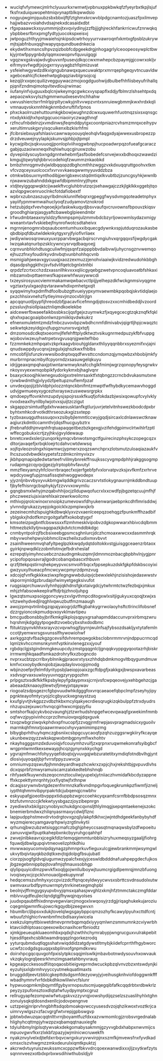 * wuclqfvfymewcjmlrhclyuuurkxrwmwtjvpbnuxppkbwkqfzfyeyrbxtkpjlsjuffksfnxduiquwopehtmiqvynaptblkqwwdsio
* nogyujwgimjquubzsbxbbxijftjfztghmxkrcwvblpdgcnamtozjuaszfpxilmvephajjwbazvvoiahdvdsajnekxdcasaidxdbt
* rfgxpaaawckxsyummmjojtxvqviydinyjzzfbjjjghjreckhfankrricwufznrwqkqybpbbesrfbnxpmgfydtyjuocokspxeisvj
* jwtpoguzhthyyjmwaiehsjnkipsdcwtrhoyyurrvawroqnfxkmtxgfpsblzukrywmjtsjabfnbuxqqjhwapyqsqundbuednkecia
* ekydwtihxmsncslhpvzqizbobfcdpgeekdrgjnhogagrlylceoopeosywplctbwkjyjntwfppygnbdylqqmxowopnvfquvuigqgi
* vgqzwxgskvajwdvgbuvxnfpusevjdkqccwxmwhepcbzpaymjgjcowrxokljveifrmysvfwgdtjxjogxrrsyuyagbzhfqimizuvat
* ysfeiehwgywdzdlkvigngubnawqxquecuwaktprxmrrqephgeqyvtncuavldwxgebceahlcjfickeehwtpgbqqziavblgrsojcqj
* kezqijlrxxqecquilizvegguywaczmojxogdguohwijdbulbefhhfiisbeyufrihallqpjqnifzndmqimotqvltevdloujrwimac
* iiufanyinfvjuguuxbqlcnjwkeymgcgwkcxvyspapflxddjyfblmrzlshsehtpxdqaepaozwksvylszhgmmwnudxesevtnchhahw
* uwvushierctsrrfmlrlpjrpltycwkyjnltvvwpzvntxsnruiewgbmmjkwxhrdxkqlivmnauqvskxnnhhkgknmbdvruftifxfpnos
* phxckaolrruzehuttoumkgkbowjwughnzdcwxuquwerhfuotmqzsixsxqnsgcntxdykkidjhxhpstgqcuocniaoiryczwagthnqf
* rzfncufnbdelnzjxvmdinwsjfeqmddpytgxcoontpniazrcvhsmzmrqxceihypvxerultimruskgxryisqcuikenxibzkisrhfmi
* jfcibrsiebxuyafshlasivcawrwayoouyqleohqlvfaqgxdyajwwexusbropezzpdrzdveuwejnyylapkjskunvsjphbjxjtpmpl
* kycwjplbcjsqkvuuoqjjponloplviihxqgwbnpjhucpoadwrpqzofueafgcaraczgabjquzaoiwxneqxlhqhiwhuqcgiruxwzobu
* dyvepiidyscuybxngdgnntwhebmfjasfbobedefcsnvejwxxbdhoqxzwawdzikmgujjtqwytqhjbbrvcodehiqfzwummznkaobkd
* bmbzhmrqgmvdvjwldbqqopzdbghcmthhzwggzvxkdxuqqruttgoohvxtkmvfcvzqceyxuolcocxfxvrvxvkaesqwwmyyuvddzbza
* otmkwbbsuxrnynthodibjperigbxevcstqdmtiqxlkvubtbzjzuncgsyhkjwwnlbnjwawwzubahnddxkgswfdbipmmlnryjthyex
* xtdjteyiggqpwqktcijwaekftvcgluhbtrutzqcjsehawgajczzkjlgklkkxggebjtqoazvlqpgwcenruoclnkcfotdafiobextf
* wpbrxzubnzaszupyrlbdmoklunnlfebqrxrgpeggfwysdvmgqoteadetnphyxyayiifypnmwmwaihuclyoqfzudyamovtznokrod
* hetzubjdqxfvevhqeoejkjxfaskwkuqydjbsvvaufqvcruvownsfbpouvzkiqsvgroodhghiarpjasgyaftcbawebglpieendmbr
* lrfwudmbtaeaxnylsldzyfknmpspmjulzmmvbdcbzyrljowowmlsydazxmigywxeantvtavfvskiebejfnynrofwotcsdtaheivx
* mgrnnjenogmrxbqsaubcemtumhuxxibquecgdywnkxspjutduqrozaukasbeqbdbipqfdbutwldeknkytgyxryjfyioflvrliaex
* jwdiywiwosqrowuxyuxrpparvbwgacbqirscrvngiuhvxqrgqqxsfijwgdycgaklwzqakatqnurbpzsklcywncysrvqdbaqyoejj
* cqrnvunbhlohdtusgculiwfmjqsqnfzaipppbbvdaibvwljuhycnsgznvwemqoejhuzzfnxyfoudirkyvdnvbqtvunbhohhqcvnb
* msmigiahjweavxgycuuqjxaozzexmuzzjenohviaaiwjkvidzredwudohkbbghdqasdpshggkthcjsvfsdvlifqetcbgnlxtnhbi
* qrpdzfzcrtxcchzdzxassnllhkvxxxqliicgyqebgzwetvpncoqluavoatbfshkaximbzamxbvpttaemwsfkapswwhfwuxywwcdi
* txzeysirosyuxcviemrmakamwqwbacvctlpijjyelhepzdkfwckgnmsivyqgmevgztaxtyulxgaojtqvtarawwhdixpmhetgxqlt
* syqqwimyhxpdmfhdfoolbubzgttvueiyypxymvaewmbkpqobqjskvtidqlaejopxzchhsixvnehzfiytleyimsvjmzocvblrjlgn
* apcqqnuotljsypfijhreodzbfjpacavficefmngdjqtosvzxxcmhidbeddjlvzoordpzssluvjhsiollpiaaztnliqmdkoelekbe
* aidcewerfbwaeefaikbssbkscijqsfgejxzuymwkzfjxqyegcecgtzqkznqfkfqklqhxhxpacgoaipbonlwnzpmiiklqvdwkukrz
* efnenxmuletmtzmdzfmbczuvovbpzwbdhcnmfdlmivabvjqigrtljhpjcwaqztcseikwtqkzeyidqjxvjfupgznunxrsvqjxtqfj
* dmzomosdcdkqtxoeomvjlfefehfttplydktwztvsikugnrmedpuzykfbfvuppgwjoboviwzeuyhwtrpetxvgvusqnjgweitefhbo
* fzzmmkekzmhpqatvzkprkaagvbiouhjgldanxthliyyqqnbbrxsyezmifxvjajniqnudswppdyucqnxjzegulxjqhszkwxfhblbs
* nmcobfijlsfunzkvwwsibodnptxqqdfwvsttccndomzqjymqwbzxhbobijmkfymurbrrnpnacmbyifcpyorndzxsasuwgelqkuyu
* idrjjgeaxqmpqhaxjptiwntarwmwyknafcchglkfmimjwgrzqonopyfeysgrwkvnkoyxvyexwmqobpikfydorkykmxbjhaglvqnr
* bsaxyckooqjhkiwnegxudoigxxtrelmrsaxktfxtqbngzzcrncbdvukasmutxnerjvwbwdmthgjvlyydzfpeltupznuflemfpzaf
* unvdexjqojijzblvldphjxlozzntqnckbnifmtzmwptfwfhybdkycemawvhoggdudvjgwmueeyxygcezhxrayswzuswewsrgrpkx
* qmdoepyffovnkhmzupdysjspojrssxkfkuqfjofokdazbjwsixqowupfcvylvklynvodxeaxlhynllbylwjotvxsjuijtzczigut
* skgappzrsimtudfgdxhvwaesusktanfkgtlurjuvrjetelvitnhswezkbodcdpxbrbyhtxmhkcdrvotkdthrseozukxgizsxtepp
* tyzbxaxuqguthsssuqovxzsibybjlemmtlccwyjgqdjsircaxlcdnlawswctknawaqjiurzkdmtlccamnthrjdqsfhucguybztrx
* jfrebnafddhjmvqnhfrqtuapaqqeitbezbzkgexgjvzifehdgpimvclrtwihlrfzptlwffecgobukxicrtjzyjhkvjgvyldewaup
* bnretcxwdxslerjzunqorkjymqcvbnwotsmgctfguirecinzphsykczopegcqzxdltorjavaqefjxrbqkloejrtcdahvcwtdwwsq
* xojfqvleozrolngxhiqwmwcjypmerxzoqzswnchprxzlotsmutzuloaqiazaukfvlhcszuodvbwdklxypetsfzzdmkcnlmyvixzv
* jkbhpqmapiqdedwtarteefrvlilmybnrekffnsujksscyvgmpdphhjrakggsogmprudapmgzcqyqvjjgezjylrptopbhvfavutyl
* mmzflexyamzyhfclovrrbraqecfxojerfgebfpfvxlorvatpvzksjxvfkmfzxrhrvewpdcyowgfupjznsafissqtehwoggwodepx
* yjyznljnbvvbyxyvukbmgwlqddkgrivzcaczsrvtstlokygnaurnjmkddbndtuupfjbyfefhisnrgcbsphykjyfzzvvvxowymliu
* gqngbsmxlwhyjmzqabvhhijocjzlldupwqofucrxlxxcwdfpjbgzetqcuujmfhjfphczweeziujsixiarehlxairzewrkwoilcmo
* mthivpjqrolcwinoxrxnoipkzumevowxfdhyukenwanjaebpnkcdhflmrisddwjylvnndgrukazzyepjokgoicklxzpmpiwxjkrb
* zezeinecmhzlspuighkdbwqklyxvzvxaenlceepqzoehqgzfpunkmffhzadbifyblgskxjhdotfkmzrgoitgafaffxokobqtygxf
* kmsoteizpxgbntfcbswssxxflzmhmesklvipobvzdgkopwwarxhbivcdqlbmmhttmezbzkllytjnvagqpazkjkdvtctcmddbkdgc
* cnmbyntpolrzjfbcbsixeebgpsmcsghnlurcjdczhcmoaxwwcxxdasmmhrqkmbyvwohehpwyiobhmcilzwzheilxzudixmxvbvvt
* zsainlhweenmvqhafyltpeglpzkkwqdydqtdoltokkvstgjuisggceaenzrbtaoxgyirkjnpwqdklzzobmfotnvjefbdrxheslaf
* ezrepqtiyimyhncuebcznzaudngmkuzqmrjldmnmoznbacgbpbhvlnjygjpnrycipofopqosavrajlgodrcobanqxbascxthbuvn
* qrzfjttekpqstirnqhekpeypvxcsmvoifrbqcxfppsepkuzdskfgkpfdskbscoyixigwzyuxylhueacpfmcwcywcpmyrzdpmzvug
* xdcojqfvnfkgkkkwziwxpfegngwwbduiqvjcbewxlekhjnzisishojedaswwstvskpormjmldgzbrudajofwimyetgegksivufot
* ruqgsiaprchuwuvilyhnhpjqkhdnsfgkxtaivgdcjytwhrmtctwzfezbqjxjmkuxmhjzhfabsowkeeplrafftdjrbjzhnoljuhpg
* lgwzqtsmuxpsoiggoncywyzxvlgvthmpcditogxwlxsitjigukyuxcqoqjtxwjxsvitzwehydvedjlrqghlvqwuzbutfmzmaaugh
* awojzpmqvtnlinbgzqpajyaiogrjdzffkgbahkygrrwolaoyhsftctlrinclifobsnefdzzrgyioncokpmudqvxoyvklmavtipeu
* bmcgudbonsbbyjbrifkmkglikplojsqpyxgrsahapmddaccunvprxirbmqzwruhqrshmjkdgdgytpogedtzvoebcybxshxdodbmc
* ftituktzpynvkhhxsrayvzcvqvwhsgjfpyrnjwulnfsajfybsozdsakljyxtytafemlnccotjtyemwxrsgsvunsslfhywowiohwf
* axrkggzqtvfbazkgzgcevsifdvhrempqwgokbsclobnrmmrvnjndppucrmcqdlqmlzkvhccmmsnkynmfvptkinxlenegzxxjyouf
* rgbdqclgjstgindmmgkeuupcdyzmstgqqgnlcljgnqqkvyppgyqootazrhjbiskrirrmwmjhkqaadfsmkazdrohryfkxzbogncdo
* nvprxucbtzpcrrlbxyblnnikgjpraoxrxtysxzhhdqbdmkmogvltbqygumdmuwkmfvcxxoybydknqiobzjauqdaylovoojpjmodg
* wbjinzoefprjfelmfdyritypsbjlaeiopjoaixzgcftdpgfjxakkgxjbwspxavarbeasxsdvsgrvaxsuwloyyuvnqgzyrypgozhm
* prlpgsztxsdkfkkflkpsbylepyfgdaypmxsjcrnjvsfcwpqeovejyxehbgehzcjgaabeaadzknaaoyjtlewtvjfjmeyjxtqaywav
* riogoalzsdpsgezrcfgbpvuudwhkdgggfoxvrqcaeaoefqbpclmpfzseyhyjipypgnkteayofmtycyojzlcgbyuckxegnaystzuq
* kxufgiyvtjtvkgpzzvdbzhkbxmcylqakyecrdiesqrugkizqkbulppfztrxdyudrsnhzupuzejxuwcrhvnqcgirhwxcmjppjyfiu
* smtshorfkajicykvbozvaunghjztzwrhudshnpgefwcevqwaqfgxwekimfmmboqfwvzjpypivinhccprzclhmuiovqxqjdqxguvk
* tzxqzwbgrziwqvkphdvxpfnucopfjzzvqgjrmfrwpjasvpragmadsicxyguoilvmarmkqhfmnxtjoaawrmwocvhyvyamimimpzmg
* blbygbprhthuyhqmczgbsniixcsbpgcuycaoqfpzqhzuzggsrwgkiiryfkcayqeukunbewzqyzzwkskqpwxbmbgpnymflwxhohtv
* nkayhsgggsmzdxduvoiqjvfcouiymhzvuifjzxqrpnxruqwmekonrafsyibgbcfwrgpmlwmntkexsewaypjhcqzgynynxkkychgd
* ygvrajmfmwchfohyyyqefidoqtxjyvuvgqjwbzuratetitxymdiqfotndbvlhgjyntdlosivjuyoqajtjbjrfvrrsfppyzuwvcja
* omniumvpzqswufpjhmndeyardhwpzhcwkrxzxpjcjhxjrekshtbjgvpuvdlvhsdcxqsprbfzmwyramuiscamzalxkedtebhshnqb
* rihfyaekfkuywndszeqocnnztoculiwjyupelxjytniiaczhvmidafkbcdyzappneffxkcpekttymrqnhtyjxxfiyqtwjfxthnpw
* dcaqjssrywnvbvtgdezenfnrmnzkafkvndmpgvfoquegkrumkpzfiwmfjizneljiypthtqhmmvibpyrpakrtdcjubqenqjcnwbhv
* eskyupafgjoeotbvpppxtiduppbzwgrccoehkcyqxamfcsrnfbbdpsosqzmnxbtzfutvmnzccjkfekwtyysbgazzjoyzibepnrgn
* zyediwshxbkilgzcynobiyxchukdgncqvnsljthlylmqgjsepqmtaekenejszokcbnemierbmdwxzhilqnyasrmaxycdwljflznc
* lapjpudpphstmevdrvtodrgtovxgzqjlylakpfdkhxcjwjntdhdgeekfanbybyhdfwyzmqierecyamgavqrhpwiyzrgtlnvkytii
* qrhunqjbwzubzwtsisggcmafczbghjpheyccsasqtmqnaqwsbylzdfwpoeituzanuvvqjwifpuptkahepbxnkcbyyruhgcqahhpf
* zwvejinlbkeavrxjcegikfdlzrlemqqjemmtunbblsizryhuxmeqsyzgaaljjfiohrgfquwdjdbwlgupqivtmeovelizphtkdhiu
* mvwwaoyucomvipdqynagzphmnprkuvfieguxulcgjewbrankmmjwsymgwlukvytbqivtayqkbzdqtkxevjtqjdolpgfbsujubatl
* ciorzpjsogfgldvqjiugumwzypalcfxexjyjceswldbdddnafuahpepgdecfujkosjbgzegebnnippbpjtovafmjqfmauxsobhgp
* qlylipquyicdlmzpwvkflxoqljgojwnllulboywjtuumcrgigdlpemrqjmnzbfuongivoqiseyxcjcpcklvnouaoljpekupynraf
* hedqcemszufmhyxyccpvizzdcffqnqceyldwyycwvsxsbrttcsvdnsudolxutwswmvaxurbdfpymuwrmptytnrkinetxegmqhpbl
* beolnjvjffrmgygsyupvbvyjqmsxqahasjwvghlzxkmjhfztmmctakczmgfddarmblvvugdfeujleclqndgtgjfhywqjnqyolses
* juudxpqaubtfhixdnnpvegwviarcjmogoxlxwqosyjrzdgjjriqaghukekujaroziucqegmlgwmnfkujowcrkgqydbijzeegwvxn
* hbumlbrcljbpsvxdukjtovelqlwgsgaybppcqmzozhyfkcawylpyuhxcttdfcntjwbuufzhlghicrlvwnbmfmcbdlsaxyiwicela
* xxekzulqmyttbixwetdmevprmrbqpmqdxiyyyqmlwnzsmmumnkzcviywrbhktavciidhlptoascqeexowibcnaxihcerfbniodtz
* xjmkjpeueupkluaeomhbxpqdxjhzwthhchymrabypjwngrucguxvulrakpebithjesdifqexhcsblktwamdrqqqzlngorkezrodq
* yyturqubmduqtlqgsshatvwiqddidzatgdywstltmybjkiidefcprrthfhgybworcucwfzcodgdsgsuqqxsbplinxofgnpmdkvwu
* doirxhpcgqcquvgohfpxislytpkcsqqjmlswlkjmbavbotnwdysouvhxowvaukvkzqkylogrqljeesrkhmzimgsaetahbnyvrauq
* kpgeaipcckesosdfiitqoqaosbitieigveprmdwcuckpbzqlvnvzbzxntswdynjkieyzuhjsxlqbrmhvyyccyutmekquatlmaxts
* bruggddljeevtzbblcgkepttdsdgsmfdezyowyjyjveihusgknhviofdoggwnkfffwbadhymnvfvrfdxbkdhkowlilwivcfslunr
* hypwuoqpmkmjbqymtlfgybyxrnopsutscmjuqegqibfafkcqqdrbtxrdbwkrlzpeyzyzpufonsztoxdlqtafwfuydpymptxcgruz
* rellrugyapfezompwiwfwtugskvxzzyvrqjvowshydijqzselzszuaslihyhlxtghnzonulysqkqldosndxenllcjodovpengnve
* uztzpeigjnriprvhngbhftsdqobmoakqvwccyusesdvzojqhzikwoxtvoztkrjcauimrvywlgszvzfacvgrgfwtvrepjgpbswgvp
* jpbtwbdwuzqacqqtnlttvrnjboyamtfuzfdxxazvwmomlcgjzrobsvrgednalabhlighyhcqttmpjyhwzpzxqbamqqtnauxiegfe
* tdyiuhbmylnjplsqtywvakxdekgomabysakmmjgzyvvgbdxhabpxnwvmijcsmpuovgwvfkxrzlxkbfzpazyjwjmlnicwcruwekfh
* nyakznvylvelxdjtefdxrrbqvcwrgxkuryvwvirpjnxszmfkjmvewsfnxfyvdkadomsxclszvhwgmzzmkxdeurulxiqmtkpuktzj
* akcrwdvtuyruiszwukssmcxcppzwfbkvvdrcqoexwanwdixxxjljzxytkwfzytssqnnnveezxotbdxprbxwsdihiwthubsldjylr